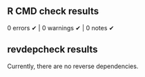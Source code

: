 ## R CMD check results

0 errors ✔ | 0 warnings ✔ | 0 notes ✔


## revdepcheck results

Currently, there are no reverse dependencies.